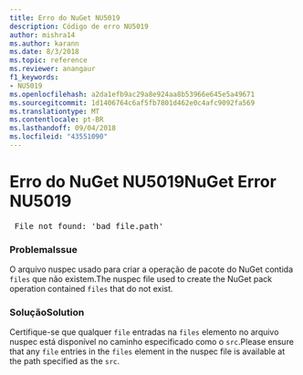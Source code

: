 ```yaml
---
title: Erro do NuGet NU5019
description: Código de erro NU5019
author: mishra14
ms.author: karann
ms.date: 8/3/2018
ms.topic: reference
ms.reviewer: anangaur
f1_keywords:
- NU5019
ms.openlocfilehash: a2da1efb9ac29a8e924aa8b53966e645e5a49671
ms.sourcegitcommit: 1d1406764c6af5fb7801d462e0c4afc9092fa569
ms.translationtype: MT
ms.contentlocale: pt-BR
ms.lasthandoff: 09/04/2018
ms.locfileid: "43551090"
---
```

# <a name="nuget-error-nu5019"></a><span data-ttu-id="1ea07-103">Erro do NuGet NU5019</span><span class="sxs-lookup"><span data-stu-id="1ea07-103">NuGet Error NU5019</span></span>
<pre> File not found: 'bad_file.path'</pre>

### <a name="issue"></a><span data-ttu-id="1ea07-104">Problema</span><span class="sxs-lookup"><span data-stu-id="1ea07-104">Issue</span></span>

<span data-ttu-id="1ea07-105">O arquivo nuspec usado para criar a operação de pacote do NuGet contida `files` que não existem.</span><span class="sxs-lookup"><span data-stu-id="1ea07-105">The nuspec file used to create the NuGet pack operation contained `files` that do not exist.</span></span>


### <a name="solution"></a><span data-ttu-id="1ea07-106">Solução</span><span class="sxs-lookup"><span data-stu-id="1ea07-106">Solution</span></span>

<span data-ttu-id="1ea07-107">Certifique-se que qualquer `file` entradas na `files` elemento no arquivo nuspec está disponível no caminho especificado como o `src`.</span><span class="sxs-lookup"><span data-stu-id="1ea07-107">Please ensure that any `file` entries in the `files` element in the nuspec file is available at the path specified as the `src`.</span></span>

